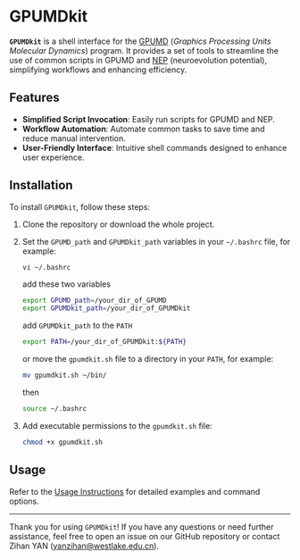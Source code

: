 # GPUMDkit

**`GPUMDkit`** is a shell interface for the [GPUMD](https://github.com/brucefan1983/GPUMD) (*Graphics Processing Units Molecular Dynamics*) program. It provides a set of tools to streamline the use of common scripts in GPUMD and  [NEP](https://gpumd.org/potentials/nep.html#nep-formalism) (neuroevolution potential), simplifying workflows and enhancing efficiency.

## Features
- **Simplified Script Invocation**: Easily run scripts for GPUMD and NEP.
- **Workflow Automation**: Automate common tasks to save time and reduce manual intervention.
- **User-Friendly Interface**: Intuitive shell commands designed to enhance user experience.

## Installation
To install `GPUMDkit`, follow these steps:

1. Clone the repository or download the whole project.

2. Set the `GPUMD_path` and `GPUMDkit_path` variables in your `~/.bashrc` file, for example:
   
    ```
    vi ~/.bashrc
    ```
    
    add these two variables
    
    ```sh
    export GPUMD_path=/your_dir_of_GPUMD
    export GPUMDkit_path=/your_dir_of_GPUMDkit
    ```
    
    add `GPUMDkit_path` to the `PATH`

    ```sh
    export PATH=/your_dir_of_GPUMDkit:${PATH}
    ```

    or move the `gpumdkit.sh` file to a directory in your `PATH`, for example:
    ```sh
    mv gpumdkit.sh ~/bin/
    ```

    then
    
    ```sh
    source ~/.bashrc
    ```
    
3. Add executable permissions to the `gpumdkit.sh` file:
    ```sh
    chmod +x gpumdkit.sh
    ```
    

## Usage
Refer to the [Usage Instructions](./Tutorials/README.md) for detailed examples and command options.



---

Thank you for using `GPUMDkit`! If you have any questions or need further assistance, feel free to open an issue on our GitHub repository or contact Zihan YAN (yanzihan@westlake.edu.cn).
